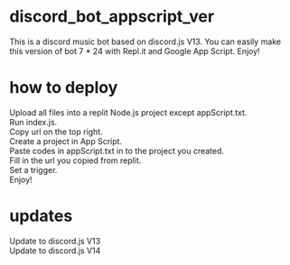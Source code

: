 # discord_bot_appscript_ver
This is a discord music bot based on discord.js V13.
You can easily make this version of bot 7 * 24 with Repl.it and Google App Script.
Enjoy!
# how to deploy
Upload all files into a replit Node.js project except appScript.txt.<br>
Run index.js.<br>
Copy url on the top right.<br>
Create a project in App Script.<br>
Paste codes in appScript.txt in to the project you created.<br>
Fill in the url you copied from replit.<br>
Set a trigger.<br>
Enjoy!
# updates
Update to discord.js V13<br>
Update to discord.js V14
